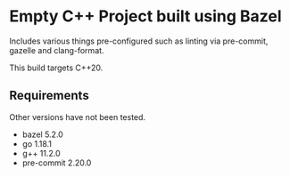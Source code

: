 # Empty C++ Project built using Bazel

Includes various things pre-configured such as linting via pre-commit, gazelle and clang-format.

This build targets C++20.

## Requirements
Other versions have not been tested.

* bazel 5.2.0
* go 1.18.1
* g++ 11.2.0
* pre-commit 2.20.0
